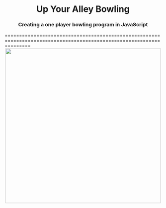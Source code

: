 <div align="center"><h1>Up Your Alley Bowling</h1>
<h3>Creating a one player bowling program in JavaScript</h3>
</div>
=====================================================================================================================
<div align="center">
<a href="http://en.wikipedia.org/wiki/Ten-pin_bowling">
<img src="http://smallanimalfun.com/menagerie/photos/rats/agility/NinevehBowling.png" width="500"></a>
</div>




